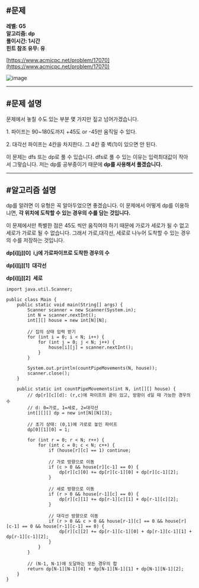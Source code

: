 ## **#문제**         

**레벨: G5  
알고리즘: dp**   
**풀이시간: 1시간  
힌트 참조 유무: 유**

[https://www.acmicpc.net/problem/17070](https://www.acmicpc.net/problem/17070)

![image](https://github.com/sunwon12/Today-I-Learn/assets/92251131/d5ed6e18-74df-4678-844a-00f5e26b7a84)

---

## **#문제 설명**    

문제에서 놓칠 수도 있는 부분 몇 가지만 짚고 넘어가겠습니다.

1\. 파이프는 90~180도까지 +45도 or -45만 움직일 수 있다.

2\. 대각선 파이프는 4칸을 차지한다. 그 4칸 중 벽(1)이 있으면 안 된다.

이 문제는 dfs 또는 dp로 풀 수 있습니다. dfs로 풀 수 있는 이유는 입력최대값이 작아서 그렇습니다. 저는 dp를 공부중이기 때문에 **dp를 사용해서 풀겠습니다.** 

---

## **#알고리즘 설명**   

dp를 알려면 이 유형은 꼭 알아두었으면 좋겠습니다. 이 문제에서 어떻게 dp를 이용하냐면, **각 위치에 도착할 수 있는 경우의 수를 담는 것입니다.**

이 문제에서만 특별한 점은 45도 씩만 움직여야 하기 때문에 가로가 세로가 될 수 없고 세로가 가로로 될 수 없습니다. 그래서 가로,대각선, 세로로 나누어 도착할 수 있는 경우의 수를 저장하는 것입니다.

**dp\[i\]\[j\]\[0\]  i,j에 가로파이프로 도착한 경우의 수**

**dp\[i\]\[j\]\[1\]  대각선**

**dp\[i\]\[j\]\[2\]  세로**

```
import java.util.Scanner;

public class Main {
    public static void main(String[] args) {
        Scanner scanner = new Scanner(System.in);
        int N = scanner.nextInt();
        int[][] house = new int[N][N];

        // 집의 상태 입력 받기
        for (int i = 0; i < N; i++) {
            for (int j = 0; j < N; j++) {
                house[i][j] = scanner.nextInt();
            }
        }

        System.out.println(countPipeMovements(N, house));
        scanner.close();
    }

    public static int countPipeMovements(int N, int[][] house) {
        // dp[r][c][d]: (r,c)에 파이프의 끝이 있고, 방향이 d일 때 가능한 경우의 수
        // d: 0=가로, 1=세로, 2=대각선
        int[][][] dp = new int[N][N][3];

        // 초기 상태: (0,1)에 가로로 놓인 파이프
        dp[0][1][0] = 1;

        for (int r = 0; r < N; r++) {
            for (int c = 0; c < N; c++) {
                if (house[r][c] == 1) continue;

                // 가로 방향으로 이동
                if (c > 0 && house[r][c-1] == 0) {
                    dp[r][c][0] += dp[r][c-1][0] + dp[r][c-1][2];
                }

                // 세로 방향으로 이동
                if (r > 0 && house[r-1][c] == 0) {
                    dp[r][c][1] += dp[r-1][c][1] + dp[r-1][c][2];
                }

                // 대각선 방향으로 이동
                if (r > 0 && c > 0 && house[r-1][c] == 0 && house[r][c-1] == 0 && house[r-1][c-1] == 0) {
                    dp[r][c][2] += dp[r-1][c-1][0] + dp[r-1][c-1][1] + dp[r-1][c-1][2];
                }
            }
        }

        // (N-1, N-1)에 도달하는 모든 경우의 합
        return dp[N-1][N-1][0] + dp[N-1][N-1][1] + dp[N-1][N-1][2];
    }
}
```
